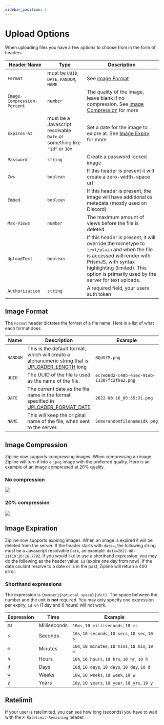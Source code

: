 ```yaml
---
sidebar_position: 3
---
```


# Upload Options
When uploading files you have a few options to choose from in the form of headers.

| Header Name | Type | Description |
|-------------|------|-------------|
|`Format`|must be `UUID`, `DATE`, `RANDOM`, `NAME`|See [Image Format](#image-format)|
|`Image-Compression-Percent`|`number`|The quality of the image, leave blank if no compression. See [Image Compression](#image-compression) for more|
|`Expires-At`|must be a Javascript resolvable `Date` or something like `"1d"` or `30m`|Set a date for the image to exipre at. See [Image Expiry](#image-expiration) for more.|
|`Password`|`string`|Create a password locked image|
|`Zws`|`boolean`|If this header is present it will create a zero-width-space url|
|`Embed`|`boolean`|If this header is present, the image will have additional `OG` metadata (mostly used on Discord)|
|`Max-Views`|`number`|The maximum amount of views before the file is deleted|
|`UploadText`|`boolean`|If this header is present, it will override the mimetype to `text/plain` and when the file is accessed will render with PrismJS, with syntax highlighting (limited). This option is primarily used by the server for text uploads.|
|`Authorization`|`string`|A required field, your users auth token|

## Image Format
The `Format` header dictates the format of a file name. Here is a list of what each format does.

| Name | Description | Example |
|------|-------------|---------|
|`RANDOM`|This is the default format, which will create a alphanumeric string that is [UPLOADER_LENGTH](/docs/config/uploader#uploader_length) long|`8QdSZM.png`|
|`UUID`|The UUID of the file is used as the name of the file.|`ec7eb6d2-c405-41ec-91eb-11387fc2f9a2.png`|
|`DATE`|The current date as the file name in the format specified in [UPLOADER_FORMAT_DATE](/docs/config/uploader#)|`2022-08-16_09:55:31.png`|
|`NAME`|This will keep the original name of the file, when sent to the server.|`Somerandomfilenameidk.png`|

## Image Compression
Zipline now supports compressing images. When compressing an image Zipline will turn it into a `jpeg` image with the preferred quality. Here is an example of an image compressed at 20% quality.

### No compression
![](/guides/compression-100.png)

### 20% compression
![](/guides/compression-20.png)

## Image Expiration
Zipline now supports expiring images. 
When an image is expired it will be deleted from the server.
If the header starts with `date=`, the following string must be a Javascript resolvable `Date`, an example: `date=2022-08-21T19:26:16.779Z`.
If you would like to use a shorthand expression, you may do the following as the header value: `1d` (expire one day from now).
If the date couldnt resolve to a date or is in the past, Zipline will return a 400 error.

### Shorthand expressions
The expression is `{number}{optional space}{unit}`. The space between the number and the unit is **not** required. You may only specify one expression per expiry, `1d 6h` (1 day and 6 hours) will not work.

| Expression | Time | Example |
|------------|------|---------|
| `ms` | Milliseconds | `10ms`, `10 milliseconds`, `10 ms` |
| `s` | Seconds | `10s`, `10 seconds`, `10 secs`, `10 sec`, `10 s` |
| `m` | Minutes | `10m`, `10 minutes`, `10 mins`, `10 min`, `10 m` |
| `h` | Hours | `10h`, `10 hours`, `10 hrs`, `10 hr`, `10 h` |
| `d` | Days | `10d`, `10 days`, `10 days`, `10 day`, `10 d` |
| `w` | Weeks | `10w`, `10 weeks`, `10 week`, `10 w` |
| `y` | Years | `10y`, `10 years`, `10 year`, `10 yrs`, `10 y` | 

## Ratelimit
If your user is ratelimited, you can see how long (seconds) you have to wait with the `X-Ratelimit-Remaining` header.